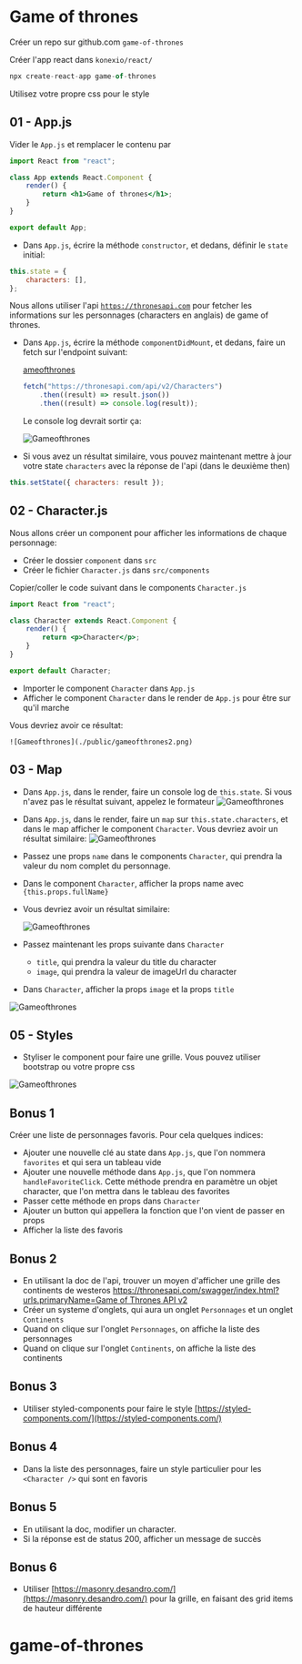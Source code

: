 # Game of thrones

Créer un repo sur github.com `game-of-thrones`

Créer l'app react dans `konexio/react/`

```jsx
npx create-react-app game-of-thrones
```

Utilisez votre propre css pour le style

## 01 - App.js

Vider le `App.js` et remplacer le contenu par

```jsx
import React from "react";

class App extends React.Component {
	render() {
		return <h1>Game of thrones</h1>;
	}
}

export default App;
```

-   Dans `App.js`, écrire la méthode `constructor`, et dedans, définir le `state` initial:

```jsx
this.state = {
	characters: [],
};
```

Nous allons utiliser l'api [`https://thronesapi.com`](https://thronesapi.com/) pour fetcher les informations sur les personnages (characters en anglais) de game of thrones.

-   Dans `App.js`, écrire la méthode `componentDidMount`, et dedans, faire un fetch sur l'endpoint suivant:

    [ameofthrones](https://thronesapi.com/api/v2/Characters)

    ```jsx
    fetch("https://thronesapi.com/api/v2/Characters")
    	.then((result) => result.json())
    	.then((result) => console.log(result));
    ```

    Le console log devrait sortir ça:

    ![Gameofthrones](./public/gameofthrones1.png)

-   Si vous avez un résultat similaire, vous pouvez maintenant mettre à jour votre state `characters` avec la réponse de l'api (dans le deuxième then)

```jsx
this.setState({ characters: result });
```

## 02 - Character.js

Nous allons créer un component pour afficher les informations de chaque personnage:

-   Créer le dossier `component` dans `src`
-   Créer le fichier `Character.js` dans `src/components`

Copier/coller le code suivant dans le components `Character.js`

```jsx
import React from "react";

class Character extends React.Component {
	render() {
		return <p>Character</p>;
	}
}

export default Character;
```

-   Importer le component `Character` dans `App.js`
-   Afficher le component `Character` dans le render de `App.js` pour être sur qu'il marche

Vous devriez avoir ce résultat:

    ![Gameofthrones](./public/gameofthrones2.png)

## 03 - Map

-   Dans `App.js`, dans le render, faire un console log de `this.state`. Si vous n'avez pas le résultat suivant, appelez le formateur
    ![Gameofthrones](./public/gameofthrones3.png)

-   Dans `App.js`, dans le render, faire un `map` sur `this.state.characters`, et dans le map afficher le component `Character`. Vous devriez avoir un résultat similaire:
    ![Gameofthrones](./public/gameofthrones4.png)

-   Passez une props `name` dans le components `Character`, qui prendra la valeur du nom complet du personnage.
-   Dans le component `Character`, afficher la props name avec `{this.props.fullName}`
-   Vous devriez avoir un résultat similaire:

    ![Gameofthrones](./public/gameofthrones5.png)

-   Passez maintenant les props suivante dans `Character`
    -   `title`, qui prendra la valeur du title du character
    -   `image`, qui prendra la valeur de imageUrl du character
-   Dans `Character`, afficher la props `image` et la props `title`

![Gameofthrones](./public/gameofthrones6.png)

## 05 - Styles

-   Styliser le component pour faire une grille. Vous pouvez utiliser bootstrap ou votre propre css

![Gameofthrones](./public/gameofthrones7.png)

## Bonus 1

Créer une liste de personnages favoris. Pour cela quelques indices:

-   Ajouter une nouvelle clé au state dans `App.js`, que l'on nommera `favorites` et qui sera un tableau vide
-   Ajouter une nouvelle méthode dans `App.js`, que l'on nommera `handleFavoriteClick`. Cette méthode prendra en paramètre un objet character, que l'on mettra dans le tableau des favorites
-   Passer cette méthode en props dans `Character`
-   Ajouter un button qui appellera la fonction que l'on vient de passer en props
-   Afficher la liste des favoris

## Bonus 2

-   En utilisant la doc de l'api, trouver un moyen d'afficher une grille des continents de westeros
    [https://thronesapi.com/swagger/index.html?urls.primaryName=Game of Thrones API v2](https://thronesapi.com/swagger/index.html?urls.primaryName=Game%20of%20Thrones%20API%20v2)
-   Créer un systeme d'onglets, qui aura un onglet `Personnages` et un onglet `Continents`
-   Quand on clique sur l'onglet `Personnages`, on affiche la liste des personnages
-   Quand on clique sur l'onglet `Continents`, on affiche la liste des continents

## Bonus 3

-   Utiliser styled-components pour faire le style
    [https://styled-components.com/](https://styled-components.com/)

## Bonus 4

-   Dans la liste des personnages, faire un style particulier pour les `<Character />` qui sont en favoris

## Bonus 5

-   En utilisant la doc, modifier un character.
-   Si la réponse est de status 200, afficher un message de succès

## Bonus 6

-   Utiliser [https://masonry.desandro.com/](https://masonry.desandro.com/) pour la grille, en faisant des grid items de hauteur différente
# game-of-thrones
